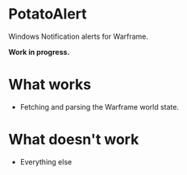 # PotatoAlert
 Windows Notification alerts for Warframe.

 **Work in progress.**

 # What works
 * Fetching and parsing the Warframe world state.

 # What doesn't work
 * Everything else

